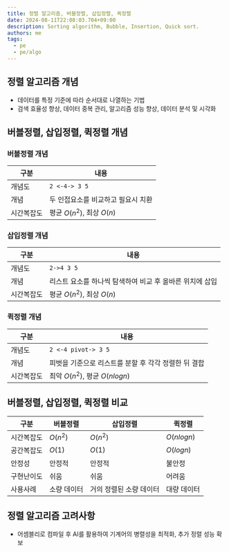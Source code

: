```yaml
---
title: 정렬 알고리즘, 버블정렬, 삽입정렬, 퀵정렬
date: 2024-08-11T22:08:03.704+09:00
description: Sorting algorithm, Bubble, Insertion, Quick sort.
authors: me
tags: 
  - pe
  - pe/algo 
---
```


## 정렬 알고리즘 개념

- 데이터를 특정 기준에 따라 순서대로 나열하는 기법
- 검색 효율성 향상, 데이터 중복 관리, 알고리즘 성능 향상, 데이터 분석 및 시각화

## 버블정렬, 삽입정렬, 퀵정렬 개념

### 버블정렬 개념

| 구분 | 내용 |
| --- | --- |
| 개념도 | `2 <-4-> 3 5` |
| 개념 | 두 인접요소를 비교하고 필요시 치환 |
| 시간복잡도 | 평균 $O(n^2)$, 최상 $O(n)$ |

### 삽입정렬 개념

| 구분 | 내용 |
| --- | --- |
| 개념도 | `2->4 3 5` |
| 개념 | 리스트 요소를 하나씩 탐색하여 비교 후 올바른 위치에 삽입 |
| 시간복잡도 | 평균 $O(n^2)$, 최상 $O(n)$ |

### 퀵정렬 개념

| 구분 | 내용 |
| --- | --- |
| 개념도 | `2 <-4 pivot-> 3 5` |
| 개념 | 피벗을 기준으로 리스트를 분할 후 각각 정렬한 뒤 결합 |
| 시간복잡도 | 최악 $O(n^2)$, 평균 $O(nlogn)$ |

## 버블정렬, 삽입정렬, 퀵정렬 비교

| 구분 | 버블정렬 | 삽입정렬 | 퀵정렬 |
| --- | --- | --- | --- |
| 시간복잡도 | $O(n^2)$ | $O(n^2)$ | $O(nlogn)$ |
| 공간복잡도 | $O(1)$ | $O(1)$ | $O(logn)$ |
| 안정성 | 안정적 | 안정적 | 불안정 |
| 구현난이도 | 쉬움 | 쉬움 | 어려움 |
| 사용사례 | 소량 데이터 | 거의 정렬된 소량 데이터 | 대량 데이터 |

## 정렬 알고리즘 고려사항

- 어셈블리로 컴파일 후 AI를 활용하여 기계어의 병렬성을 최적화, 추가 정렬 성능 확보
